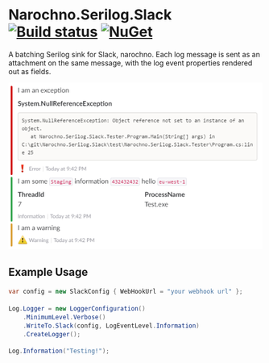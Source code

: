 # Narochno.Serilog.Slack [![Build status](https://ci.appveyor.com/api/projects/status/eju2eoyum80at14p/branch/master?svg=true)](https://ci.appveyor.com/project/Narochno/narochno-serilog-slack/branch/master) [![NuGet](https://img.shields.io/nuget/v/Narochno.Serilog.Slack.svg)](https://www.nuget.org/packages/Narochno.Serilog.Slack/)
A batching Serilog sink for Slack, narochno. Each log message is sent as an attachment on the same message, with the log event properties rendered out as fields.

![Screenshot](screenshot.png)

## Example Usage
```csharp
var config = new SlackConfig { WebHookUrl = "your webhook url" };

Log.Logger = new LoggerConfiguration()
    .MinimumLevel.Verbose()
    .WriteTo.Slack(config, LogEventLevel.Information)
    .CreateLogger();

Log.Information("Testing!");
```
